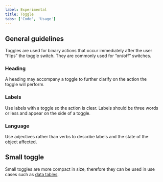 ```yaml
---
label: Experimental
title: Toggle
tabs: ['Code', 'Usage']
---
```


## General guidelines

Toggles are used for binary actions that occur immediately after the user “flips” the toggle switch. They are commonly used for “on/off” switches.

### Heading

A heading may accompany a toggle to further clarify on the action the toggle will perform.

### Labels

Use labels with a toggle so the action is clear. Labels should be three words or less and appear on the side of a toggle.

### Language

Use adjectives rather than verbs to describe labels and the state of the object affected.

## Small toggle

Small toggles are more compact in size, therefore they can be used in use cases such as [data tables](/components/data-table/code).
